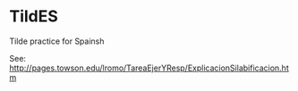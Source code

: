 TildES
======

Tilde practice for Spainsh

See: http://pages.towson.edu/lromo/TareaEjerYResp/ExplicacionSilabificacion.htm
